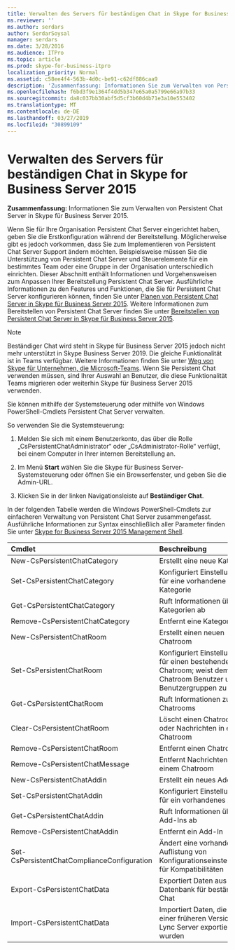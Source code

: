 ```yaml
---
title: Verwalten des Servers für beständigen Chat in Skype for Business Server 2015
ms.reviewer: ''
ms.author: serdars
author: SerdarSoysal
manager: serdars
ms.date: 3/28/2016
ms.audience: ITPro
ms.topic: article
ms.prod: skype-for-business-itpro
localization_priority: Normal
ms.assetid: c58ee4f4-563b-4d0c-be91-c62df886caa9
description: 'Zusammenfassung: Informationen Sie zum Verwalten von Persistent Chat Server in Skype für Business Server 2015.'
ms.openlocfilehash: f6bd3f9e1364f4dd5b347e65a0a5799e66a97b33
ms.sourcegitcommit: da8c037bb30abf5d5cf3b60d4b71e3a10e553402
ms.translationtype: MT
ms.contentlocale: de-DE
ms.lasthandoff: 03/27/2019
ms.locfileid: "30899109"
---
```

# <a name="manage-persistent-chat-server-in-skype-for-business-server-2015"></a>Verwalten des Servers für beständigen Chat in Skype for Business Server 2015
 
**Zusammenfassung:** Informationen Sie zum Verwalten von Persistent Chat Server in Skype für Business Server 2015.
  
Wenn Sie für Ihre Organisation Persistent Chat Server eingerichtet haben, geben Sie die Erstkonfiguration während der Bereitstellung. Möglicherweise gibt es jedoch vorkommen, dass Sie zum Implementieren von Persistent Chat Server Support ändern möchten. Beispielsweise müssen Sie die Unterstützung von Persistent Chat Server und Steuerelemente für ein bestimmtes Team oder eine Gruppe in der Organisation unterschiedlich einrichten. Dieser Abschnitt enthält Informationen und Vorgehensweisen zum Anpassen Ihrer Bereitstellung Persistent Chat Server. Ausführliche Informationen zu den Features und Funktionen, die Sie für Persistent Chat Server konfigurieren können, finden Sie unter [Planen von Persistent Chat Server in Skype für Business Server 2015](../../plan-your-deployment/persistent-chat-server/persistent-chat-server.md). Weitere Informationen zum Bereitstellen von Persistent Chat Server finden Sie unter [Bereitstellen von Persistent Chat Server in Skype für Business Server 2015](../../deploy/deploy-persistent-chat-server/deploy-persistent-chat-server.md). 

> [!NOTE]
> Beständiger Chat wird steht in Skype für Business Server 2015 jedoch nicht mehr unterstützt in Skype Business Server 2019. Die gleiche Funktionalität ist in Teams verfügbar. Weitere Informationen finden Sie unter [Weg von Skype für Unternehmen, die Microsoft-Teams](/microsoftteams/journey-skypeforbusiness-teams). Wenn Sie Persistent Chat verwenden müssen, sind Ihrer Auswahl an Benutzer, die diese Funktionalität Teams migrieren oder weiterhin Skype für Business Server 2015 verwenden. 
  
Sie können mithilfe der Systemsteuerung oder mithilfe von Windows PowerShell-Cmdlets Persistent Chat Server verwalten. 
  
So verwenden Sie die Systemsteuerung:
  
1. Melden Sie sich mit einem Benutzerkonto, das über die Rolle „CsPersistentChatAdministrator“ oder „CsAdministrator-Rolle“ verfügt, bei einem Computer in Ihrer internen Bereitstellung an.
    
2. Im Menü **Start** wählen Sie die Skype für Business Server-Systemsteuerung oder öffnen Sie ein Browserfenster, und geben Sie die Admin-URL.
    
3. Klicken Sie in der linken Navigationsleiste auf **Beständiger Chat**.
    
In der folgenden Tabelle werden die Windows PowerShell-Cmdlets zur einfacheren Verwaltung von Persistent Chat Server zusammengefasst. Ausführliche Informationen zur Syntax einschließlich aller Parameter finden Sie unter [Skype for Business Server 2015 Management Shell](../management-shell.md).
  

|**Cmdlet**|**Beschreibung**|
|:-----|:-----|
|New-CsPersistentChatCategory  <br/> |Erstellt eine neue Kategorie  <br/> |
|Set-CsPersistentChatCategory  <br/> |Konfiguriert Einstellungen für eine vorhandene Kategorie  <br/> |
|Get-CsPersistentChatCategory  <br/> |Ruft Informationen über Kategorien ab  <br/> |
|Remove-CsPersistentChatCategory  <br/> |Entfernt eine Kategorie  <br/> |
|New-CsPersistentChatRoom  <br/> |Erstellt einen neuen Chatroom  <br/> |
|Set-CsPersistentChatRoom  <br/> |Konfiguriert Einstellungen für einen bestehenden Chatroom; weist dem Chatroom Benutzer und Benutzergruppen zu  <br/> |
|Get-CsPersistentChatRoom  <br/> |Ruft Informationen zu Chatrooms  <br/> |
|Clear-CsPersistentChatRoom  <br/> |Löscht einen Chatroom oder Nachrichten in einem Chatroom  <br/> |
|Remove-CsPersistentChatRoom  <br/> |Entfernt einen Chatroom  <br/> |
|Remove-CsPersistentChatMessage  <br/> |Entfernt Nachrichten aus einem Chatroom  <br/> |
|New-CsPersistentChatAddin  <br/> |Erstellt ein neues Add-In  <br/> |
|Set-CsPersistentChatAddin  <br/> |Konfiguriert Einstellungen für ein vorhandenes Add-In  <br/> |
|Get-CsPersistentChatAddin  <br/> |Ruft Informationen über Add-Ins ab  <br/> |
|Remove-CsPersistentChatAddin  <br/> |Entfernt ein Add-In  <br/> |
|Set-CsPersistentChatComplianceConfiguration  <br/> |Ändert eine vorhandene Auflistung von Konfigurationseinstellungen für Kompatibilitäten  <br/> |
|Export-CsPersistentChatData  <br/> |Exportiert Daten aus einer Datenbank für beständigen Chat  <br/> |
|Import-CsPersistentChatData  <br/> |Importiert Daten, die von einer früheren Version von Lync Server exportiert wurden  <br/> |
   

